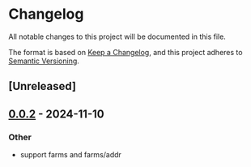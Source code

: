 # Changelog

All notable changes to this project will be documented in this file.

The format is based on [Keep a Changelog](https://keepachangelog.com/en/1.0.0/),
and this project adheres to [Semantic Versioning](https://semver.org/spec/v2.0.0.html).

## [Unreleased]

## [0.0.2](https://github.com/Sild/api_clients_rs/compare/dedust_api_client-v0.0.1...dedust_api_client-v0.0.2) - 2024-11-10

### Other

- support farms and farms/addr
